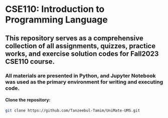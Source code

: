 # CSE110: Introduction to Programming Language

## This repository serves as a comprehensive collection of all assignments, quizzes, practice works, and exercise solution codes for Fall2023 CSE110 course. 

### All materials are presented in Python, and Jupyter Notebook was used as the primary environment for writing and executing code.

#### Clone the repository:

   ```sh
   git clone https://github.com/Tanzeebul-Tamim/UniMate-UMS.git

   ```
